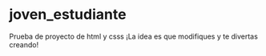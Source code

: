 # joven_estudiante
Prueba de proyecto de html y csss
¡La idea es que modifiques y te divertas creando!
